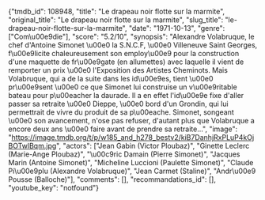 {"tmdb_id": 108948, "title": "Le drapeau noir flotte sur la marmite", "original_title": "Le drapeau noir flotte sur la marmite", "slug_title": "le-drapeau-noir-flotte-sur-la-marmite", "date": "1971-10-13", "genre": ["Com\u00e9die"], "score": "5.2/10", "synopsis": "Alexandre Volabruque, le chef d'Antoine Simonet \u00e0 la S.N.C.F, \u00e0 Villeneuve Saint Georges, f\u00e9licite chaleureusement son employ\u00e9 pour la construction d'une maquette de fr\u00e9gate (en allumettes) avec laquelle il vient de remporter un prix \u00e0 l'Exposition des Artistes Cheminots. Mais Volabruque, qui a de la suite dans les id\u00e9es, tient \u00e0 pr\u00e9sent \u00e0 ce que Simonet lui construise un v\u00e9ritable bateau pour p\u00eacher la daurade. Il a en effet l'id\u00e9e fixe d'aller passer sa retraite \u00e0 Dieppe, \u00e0 bord d'un Grondin, qui lui permettrait de vivre du produit de sa p\u00eache. Simonet, songeant \u00e0 son avancement, n'ose pas refuser, d'autant plus que Volabruque a encore deux ans \u00e0 faire avant de prendre sa retraite...", "image": "https://image.tmdb.org/t/p/w185_and_h278_bestv2/kiB7DanhjRxPLuP4kOjBOTwlBqm.jpg", "actors": ["Jean Gabin (Victor Ploubaz)", "Ginette Leclerc (Marie-Ange Ploubaz)", "\u00c9ric Damain (Pierre Simonet)", "Jacques Marin (Antoine Simonet)", "Micheline Luccioni (Paulette Simonet)", "Claude Pi\u00e9plu (Alexandre Volabruque)", "Jean Carmet (Staline)", "Andr\u00e9 Pousse (Balloche)"], "comments": [], "recommandations_id": [], "youtube_key": "notfound"}